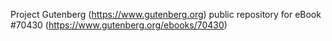 Project Gutenberg (https://www.gutenberg.org) public repository for
eBook #70430 (https://www.gutenberg.org/ebooks/70430)

